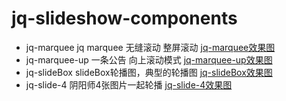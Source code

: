 # jq-slideshow-components

- jq-marquee jq marquee 无缝滚动 整屏滚动
    [jq-marquee效果图](../../img/jq-marquee.png)
- jq-marquee-up 一条公告 向上滚动模式
    [jq-marquee-up效果图](../../img/jq-marquee-up.png)
- jq-slideBox  slideBox轮播图，典型的轮播图
    [jq-slideBox效果图](../../img/jq-slideBox.png)
- jq-slide-4 阴阳师4张图片一起轮播
    [jq-slide-4效果图](../../img/jq-slide-4.png)